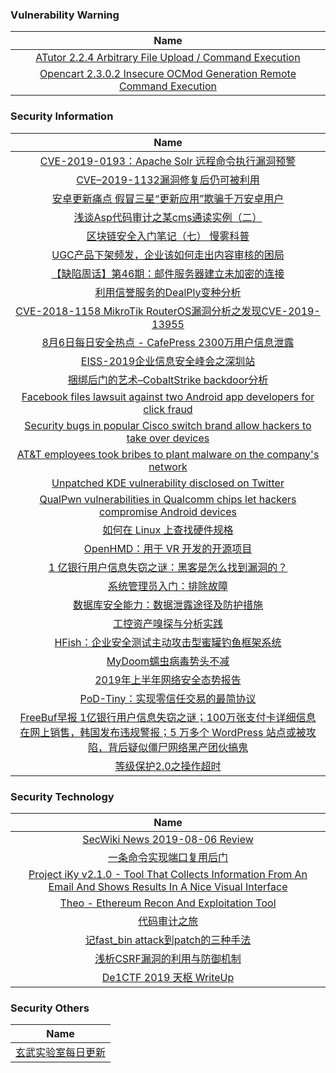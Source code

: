 ###  						       							Vulnerability Warning

|                             Name                             |
| :----------------------------------------------------------: |
|[ATutor 2.2.4 Arbitrary File Upload / Command Execution](https://cxsecurity.com/issue/WLB-2019080019)|
|[Opencart 2.3.0.2 Insecure OCMod Generation Remote Command Execution](https://cxsecurity.com/issue/WLB-2019080016)|

### 						        							Security Information
|                             Name                                    |
| :----------------------------------------------------------: |
|[CVE-2019-0193：Apache Solr 远程命令执行漏洞预警](https://www.anquanke.com/post/id/183556)|
|[CVE–2019-1132漏洞修复后仍可被利用](https://www.anquanke.com/post/id/183447)|
|[安卓更新痛点 假冒三星“更新应用”欺骗千万安卓用户](https://www.anquanke.com/post/id/183381)|
|[浅谈Asp代码审计之某cms通读实例（二）](https://www.anquanke.com/post/id/183506)|
|[区块链安全入门笔记（七）  慢雾科普](https://www.anquanke.com/post/id/183433)|
|[UGC产品下架频发，企业该如何走出内容审核的困局](https://www.anquanke.com/post/id/183424)|
|[【缺陷周话】第46期：邮件服务器建立未加密的连接](https://www.anquanke.com/post/id/183439)|
|[利用信誉服务的DealPly变种分析](https://www.anquanke.com/post/id/183372)|
|[CVE-2018-1158 MikroTik RouterOS漏洞分析之发现CVE-2019-13955](https://www.anquanke.com/post/id/183451)|
|[8月6日每日安全热点 - CafePress 2300万用户信息泄露](https://www.anquanke.com/post/id/183442)|
|[EISS-2019企业信息安全峰会之深圳站](https://www.secpulse.com/archives/110347.html)|
|[捆绑后门的艺术–CobaltStrike backdoor分析](https://www.secpulse.com/archives/110317.html)|
|[Facebook files lawsuit against two Android app developers for click fraud](https://www.zdnet.com/article/facebook-files-lawsuit-against-two-android-app-developers-for-click-fraud/#ftag=RSSbaffb68)|
|[Security bugs in popular Cisco switch brand allow hackers to take over devices](https://www.zdnet.com/article/security-bugs-in-popular-cisco-switch-brand-allow-hackers-to-take-over-devices/#ftag=RSSbaffb68)|
|[AT&T employees took bribes to plant malware on the company's network](https://www.zdnet.com/article/at-t-employees-took-bribes-to-plant-malware-on-the-companys-network/#ftag=RSSbaffb68)|
|[Unpatched KDE vulnerability disclosed on Twitter](https://www.zdnet.com/article/unpatched-kde-vulnerability-disclosed-on-twitter/#ftag=RSSbaffb68)|
|[QualPwn vulnerabilities in Qualcomm chips let hackers compromise Android devices](https://www.zdnet.com/article/qualpwn-vulnerabilities-in-qualcomm-chips-let-hackers-compromise-android-devices/#ftag=RSSbaffb68)|
|[如何在 Linux 上查找硬件规格](https://linux.cn/article-11194-1.html?utm_source=rss&utm_medium=rss)|
|[OpenHMD：用于 VR 开发的开源项目](https://linux.cn/article-11193-1.html?utm_source=rss&utm_medium=rss)|
|[1 亿银行用户信息失窃之谜：黑客是怎么找到漏洞的？](https://linux.cn/article-11192-1.html?utm_source=rss&utm_medium=rss)|
|[系统管理员入门：排除故障](https://linux.cn/article-11191-1.html?utm_source=rss&utm_medium=rss)|
|[数据库安全能力：数据泄露途径及防护措施](https://www.freebuf.com/articles/database/210426.html)|
|[工控资产嗅探与分析实践](https://www.freebuf.com/articles/ics-articles/209786.html)|
|[HFish：企业安全测试主动攻击型蜜罐钓鱼框架系统](https://www.freebuf.com/sectool/210318.html)|
|[MyDoom蠕虫病毒势头不减](https://www.freebuf.com/articles/network/209777.html)|
|[2019年上半年网络安全态势报告](https://www.freebuf.com/articles/paper/210122.html)|
|[PoD-Tiny：实现零信任交易的最简协议](https://www.freebuf.com/articles/blockchain-articles/209267.html)|
|[FreeBuf早报  1亿银行用户信息失窃之谜；100万张支付卡详细信息在网上销售，韩国发布违规警报；5 万多个 WordPress 站点或被攻陷，背后疑似僵尸网络黑产团伙搞鬼](https://www.freebuf.com/news/210439.html)|
|[等级保护2.0之操作超时](https://www.freebuf.com/articles/security-management/209196.html)|

### 						        							Security  Technology
|                             Name                                    |
| :----------------------------------------------------------: |
|[SecWiki News 2019-08-06 Review](http://www.sec-wiki.com/?2019-08-06)|
|[一条命令实现端口复用后门](https://paper.seebug.org/1004/)|
|[Project iKy v2.1.0 - Tool That Collects Information From An Email And Shows Results In A Nice Visual Interface](http://www.kitploit.com/2019/08/project-iky-v210-tool-that-collects.html)|
|[Theo - Ethereum Recon And Exploitation Tool](http://www.kitploit.com/2019/08/theo-ethereum-recon-and-exploitation.html)|
|[代码审计之旅](http://xz.aliyun.com/t/5877)|
|[记fast_bin attack到patch的三种手法](http://xz.aliyun.com/t/5868)|
|[浅析CSRF漏洞的利用与防御机制](http://xz.aliyun.com/t/5871)|
|[De1CTF 2019 天枢 WriteUp](http://xz.aliyun.com/t/5921)|

### 						        							Security  Others
|                             Name                                    |
| :----------------------------------------------------------: |
|[玄武实验室每日更新](https://weibo.com/p/1006065582522936/wenzhang?from=page_100606_profile&wvr=6&mod=wenzhangmore)|

